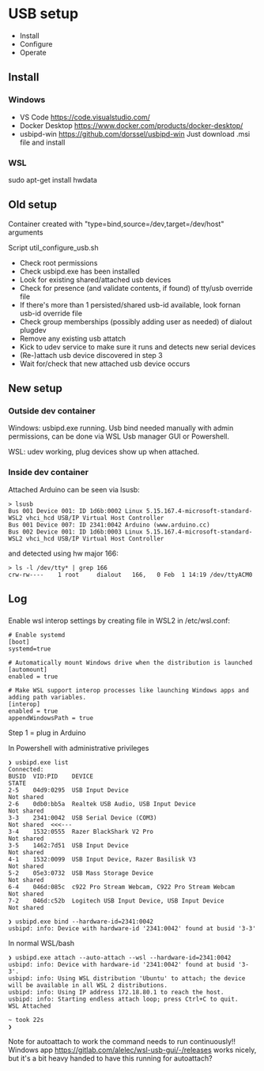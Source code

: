 
# USB setup

- Install
- Configure
- Operate

## Install

### Windows

- VS Code https://code.visualstudio.com/
- Docker Desktop https://www.docker.com/products/docker-desktop/
- usbipd-win https://github.com/dorssel/usbipd-win Just download .msi file and install

### WSL

sudo apt-get install hwdata

## Old setup

Container created with "type=bind,source=/dev,target=/dev/host" arguments

Script util_configure_usb.sh

- Check root permissions
- Check usbipd.exe has been installed
- Look for existing shared/attached usb devices
- Check for presence (and validate contents, if found) of tty/usb override file
- If there's more than 1 persisted/shared usb-id available, look fornan usb-id override file
- Check group memberships (possibly adding user as needed) of dialout plugdev
- Remove any existing usb attatch
- Kick to udev service to make sure it runs and detects new serial devices
- (Re-)attach usb device discovered in step 3
- Wait for/check that new attached usb device occurs

## New setup

### Outside dev container

Windows: usbipd.exe running. Usb bind needed manually with admin permissions, can be done via WSL Usb manager GUI or Powershell.

WSL: udev working, plug devices show up when attached.

### Inside dev container

Attached Arduino can be seen via lsusb:

    > lsusb
    Bus 001 Device 001: ID 1d6b:0002 Linux 5.15.167.4-microsoft-standard-WSL2 vhci_hcd USB/IP Virtual Host Controller
    Bus 001 Device 007: ID 2341:0042 Arduino (www.arduino.cc) 
    Bus 002 Device 001: ID 1d6b:0003 Linux 5.15.167.4-microsoft-standard-WSL2 vhci_hcd USB/IP Virtual Host Controller

and detected using hw major 166:

    > ls -l /dev/tty* | grep 166
    crw-rw----    1 root     dialout   166,   0 Feb  1 14:19 /dev/ttyACM0

## Log

###
Enable wsl interop settings by creating file in WSL2 in /etc/wsl.conf:

    # Enable systemd
    [boot]
    systemd=true

    # Automatically mount Windows drive when the distribution is launched
    [automount]
    enabled = true

    # Make WSL support interop processes like launching Windows apps and adding path variables.
    [interop]
    enabled = true
    appendWindowsPath = true


Step 1 = plug in Arduino

In Powershell with administrative privileges

    ❯ usbipd.exe list
    Connected:
    BUSID  VID:PID    DEVICE                                                        STATE
    2-5    04d9:0295  USB Input Device                                              Not shared
    2-6    0db0:bb5a  Realtek USB Audio, USB Input Device                           Not shared
    3-3    2341:0042  USB Serial Device (COM3)                                      Not shared  <<<---
    3-4    1532:0555  Razer BlackShark V2 Pro                                       Not shared
    3-5    1462:7d51  USB Input Device                                              Not shared
    4-1    1532:0099  USB Input Device, Razer Basilisk V3                           Not shared
    5-2    05e3:0732  USB Mass Storage Device                                       Not shared
    6-4    046d:085c  c922 Pro Stream Webcam, C922 Pro Stream Webcam                Not shared
    7-2    046d:c52b  Logitech USB Input Device, USB Input Device                   Not shared

    ❯ usbipd.exe bind --hardware-id=2341:0042
    usbipd: info: Device with hardware-id '2341:0042' found at busid '3-3'

In normal WSL/bash

    ❯ usbipd.exe attach --auto-attach --wsl --hardware-id=2341:0042
    usbipd: info: Device with hardware-id '2341:0042' found at busid '3-3'.
    usbipd: info: Using WSL distribution 'Ubuntu' to attach; the device will be available in all WSL 2 distributions.
    usbipd: info: Using IP address 172.18.80.1 to reach the host.
    usbipd: info: Starting endless attach loop; press Ctrl+C to quit.
    WSL Attached

    ~ took 22s
    ❯

Note for autoattach to work the command needs to run continuously!!
Windows app https://gitlab.com/alelec/wsl-usb-gui/-/releases works nicely, but it's a bit heavy handed to have this running for autoattach?

